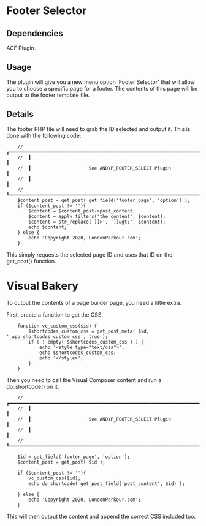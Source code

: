 # Footer Selector

## Dependencies
ACF Plugin.

## Usage
The plugin will give you a new menu option 'Footer Selector' that will allow you to choose a specific page for a footer. The contents of this page will be output to the footer template file.

## Details

The footer PHP file will need to grab the ID selected and output it. This is done with the following code:

```
    //  ┏━━━━━━━━━━━━━━━━━━━━━━━━━━━━━━━━━━━━━━━━━━━━━━━━━━━━━━━━━━━━━━━━━━━━━━━━━┓
    //  ┃                                                                         ┃
    //  ┃                     See ANDYP_FOOTER_SELECT Plugin                      ┃
    //  ┃                                                                         ┃
    //  ┗━━━━━━━━━━━━━━━━━━━━━━━━━━━━━━━━━━━━━━━━━━━━━━━━━━━━━━━━━━━━━━━━━━━━━━━━━┛
    $content_post = get_post( get_field('footer_page', 'option') );
    if ($content_post != ''){
        $content = $content_post->post_content;
        $content = apply_filters('the_content', $content);
        $content = str_replace(']]>', ']]&gt;', $content);
        echo $content;
    } else {
        echo 'Copyright 2020, LondonParkour.com';
    }
```

This simply requests the selected page ID and uses that ID on the get_post() function.

# Visual Bakery

To output the contents of a page builder page, you need a little extra.

First, create a function to get the CSS.
```
    function vc_custom_css($id) {
        $shortcodes_custom_css = get_post_meta( $id, '_wpb_shortcodes_custom_css', true );
        if ( ! empty( $shortcodes_custom_css ) ) {
            echo '<style type="text/css">';
            echo $shortcodes_custom_css;
            echo '</style>';
        }
    }
```
Then you need to call the Visual Composer content and run a do_shortcode() on it.
```
    //  ┏━━━━━━━━━━━━━━━━━━━━━━━━━━━━━━━━━━━━━━━━━━━━━━━━━━━━━━━━━━━━━━━━━━━━━━━━━┓
    //  ┃                                                                         ┃
    //  ┃                     See ANDYP_FOOTER_SELECT Plugin                      ┃
    //  ┃                                                                         ┃
    //  ┗━━━━━━━━━━━━━━━━━━━━━━━━━━━━━━━━━━━━━━━━━━━━━━━━━━━━━━━━━━━━━━━━━━━━━━━━━┛
    
    $id = get_field('footer_page', 'option');
    $content_post = get_post( $id );

    if ($content_post != ''){
        vc_custom_css($id);
        echo do_shortcode( get_post_field('post_content', $id) );
        
    } else {
        echo 'Copyright 2020, LondonParkour.com';
    }
```
This will then output the content and append the correct CSS included too.